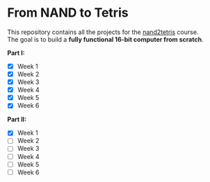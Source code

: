 # From NAND to Tetris

This repository contains all the projects for the [nand2tetris](https://www.nand2tetris.org/) course.  
The goal is to build a **fully functional 16-bit computer from scratch**.

**Part I:**  
- [x] Week 1
- [x] Week 2
- [x] Week 3
- [x] Week 4
- [x] Week 5
- [x] Week 6

**Part II:**  
- [x] Week 1
- [ ] Week 2
- [ ] Week 3
- [ ] Week 4
- [ ] Week 5
- [ ] Week 6